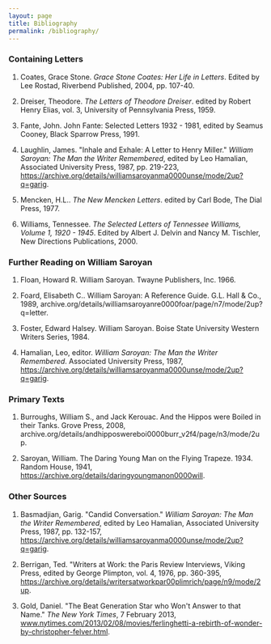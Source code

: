```yaml
---
layout: page
title: Bibliography
permalink: /bibliography/
---
```


<h3>Containing Letters</h3>

1. Coates, Grace Stone. <em>Grace Stone Coates: Her Life in Letters</em>. Edited by Lee Rostad, Riverbend Published, 2004, pp. 107-40.

2. Dreiser, Theodore. <em>The Letters of Theodore Dreiser</em>. edited by Robert Henry Elias, vol. 3, University of Pennsylvania Press, 1959. 

3. Fante, John. John Fante: Selected Letters 1932 - 1981, edited by Seamus Cooney, Black Sparrow Press, 1991.

4. Laughlin, James. "Inhale and Exhale: A Letter to Henry Miller." <em>William Saroyan: The Man the Writer Remembered</em>, edited by Leo Hamalian, Associated University Press, 1987, pp. 219-223, https://archive.org/details/williamsaroyanma0000unse/mode/2up?q=garig.

5. Mencken, H.L.. <em>The New Mencken Letters</em>. edited by Carl Bode, The Dial Press, 1977.

6. Williams, Tennessee. <em>The Selected Letters of Tennessee Williams, Volume 1, 1920 - 1945</em>. Edited by Albert J. Delvin and Nancy M. Tischler, New Directions Publications, 2000.


<h3>Further Reading on William Saroyan</h3>

1. Floan, Howard R. William Saroyan. Twayne Publishers, Inc. 1966.

2. Foard, Elisabeth C.. William Saroyan: A Reference Guide. G.L. Hall & Co., 1989, archive.org/details/williamsaroyanre0000foar/page/n7/mode/2up?q=letter.

3. Foster, Edward Halsey. William Saroyan. Boise State University Western Writers Series, 1984.

4. Hamalian, Leo, editor. <em>William Saroyan: The Man the Writer Remembered</em>. Associated University Press, 1987, https://archive.org/details/williamsaroyanma0000unse/mode/2up?q=garig.

<h3>Primary Texts</h3>

1. Burroughs, William S., and Jack Kerouac. And the Hippos were Boiled in their Tanks. Grove Press, 2008, archive.org/details/andhipposwereboi0000burr_v2f4/page/n3/mode/2up.

2. Saroyan, William. The Daring Young Man on the Flying Trapeze. 1934. Random House, 1941, https://archive.org/details/daringyoungmanon0000will.

<h3>Other Sources</h3>

1. Basmadjian, Garig. "Candid Conversation." <em>William Saroyan: The Man the Writer Remembered</em>, edited by Leo Hamalian, Associated University Press, 1987, pp. 132-157, https://archive.org/details/williamsaroyanma0000unse/mode/2up?q=garig.

2. Berrigan, Ted. "Writers at Work: the Paris Review Interviews, Viking Press, edited by George Plimpton, vol. 4, 1976, pp. 360-395, https://archive.org/details/writersatworkpar00plimrich/page/n9/mode/2up.

3. Gold, Daniel. "The Beat Generation Star who Won't Answer to that Name." <em>The New York Times</em>, 7 February 2013, www.nytimes.com/2013/02/08/movies/ferlinghetti-a-rebirth-of-wonder-by-christopher-felver.html.

